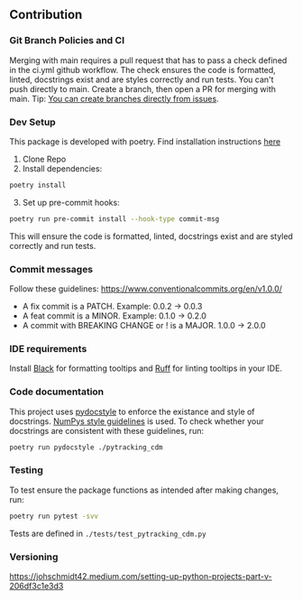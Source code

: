 ## Contribution

### Git Branch Policies and CI
Merging with main requires a pull request that has to pass a check defined in the ci.yml github workflow. The check ensures the code is formatted, linted, docstrings exist and are styles correctly and run tests. You can't push directly to main. Create a branch, then open a PR for merging with main. Tip: [You can create branches directly from issues](https://docs.github.com/en/issues/tracking-your-work-with-issues/creating-a-branch-for-an-issue).  

### Dev Setup

This package is developed with poetry. Find installation instructions [here](https://python-poetry.org/docs/)
1. Clone Repo
2. Install dependencies: 
```bash
poetry install
```
3. Set up pre-commit hooks:
```bash
poetry run pre-commit install --hook-type commit-msg
```
This will ensure the code is formatted, linted, docstrings exist and are styled correctly and run tests. 

### Commit messages
Follow these guidelines: https://www.conventionalcommits.org/en/v1.0.0/
- A fix commit is a PATCH. Example: 0.0.2 -> 0.0.3
- A feat commit is a MINOR. Example: 0.1.0 -> 0.2.0
- A commit with BREAKING CHANGE or ! is a MAJOR. 1.0.0 -> 2.0.0

### IDE requirements
Install [Black](https://github.com/psf/black) for formatting tooltips and [Ruff](https://github.com/charliermarsh/ruff) for linting tooltips in your IDE.

### Code documentation
This project uses [pydocstyle](https://github.com/PyCQA/pydocstyle) to enforce the existance and style of docstrings. [NumPys style guidelines](https://numpydoc.readthedocs.io/en/latest/format.html#docstring-standard) is used. To check whether your docstrings are consistent with these guidelines, run:
```bash
poetry run pydocstyle ./pytracking_cdm
```

### Testing 
To test ensure the package functions as intended after making changes, run:
```bash
poetry run pytest -svv     
```
Tests are defined in `./tests/test_pytracking_cdm.py`

### Versioning
https://johschmidt42.medium.com/setting-up-python-projects-part-v-206df3c1e3d3